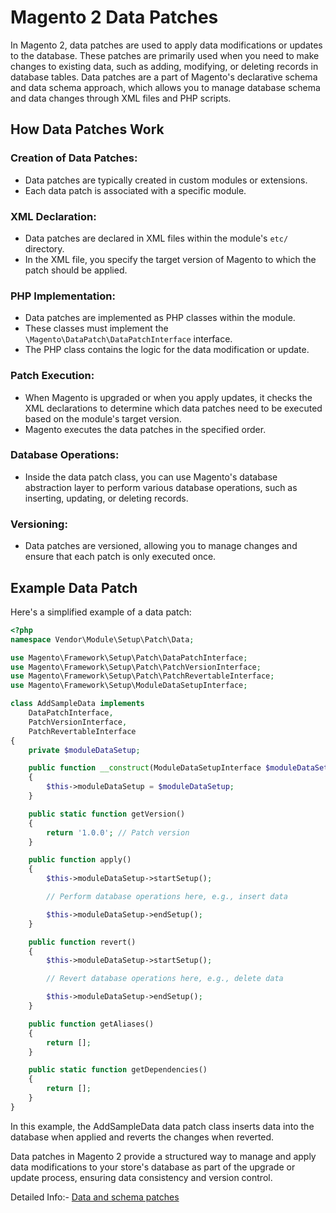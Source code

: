 # Magento 2 Data Patches

In Magento 2, data patches are used to apply data modifications or updates to the database. These patches are primarily used when you need to make changes to existing data, such as adding, modifying, or deleting records in database tables. Data patches are a part of Magento's declarative schema and data schema approach, which allows you to manage database schema and data changes through XML files and PHP scripts.

## How Data Patches Work

### Creation of Data Patches:

- Data patches are typically created in custom modules or extensions.
- Each data patch is associated with a specific module.

### XML Declaration:

- Data patches are declared in XML files within the module's `etc/` directory.
- In the XML file, you specify the target version of Magento to which the patch should be applied.

### PHP Implementation:

- Data patches are implemented as PHP classes within the module.
- These classes must implement the `\Magento\DataPatch\DataPatchInterface` interface.
- The PHP class contains the logic for the data modification or update.

### Patch Execution:

- When Magento is upgraded or when you apply updates, it checks the XML declarations to determine which data patches need to be executed based on the module's target version.
- Magento executes the data patches in the specified order.

### Database Operations:

- Inside the data patch class, you can use Magento's database abstraction layer to perform various database operations, such as inserting, updating, or deleting records.

### Versioning:

- Data patches are versioned, allowing you to manage changes and ensure that each patch is only executed once.

## Example Data Patch

Here's a simplified example of a data patch:

```php
<?php
namespace Vendor\Module\Setup\Patch\Data;

use Magento\Framework\Setup\Patch\DataPatchInterface;
use Magento\Framework\Setup\Patch\PatchVersionInterface;
use Magento\Framework\Setup\Patch\PatchRevertableInterface;
use Magento\Framework\Setup\ModuleDataSetupInterface;

class AddSampleData implements
    DataPatchInterface,
    PatchVersionInterface,
    PatchRevertableInterface
{
    private $moduleDataSetup;

    public function __construct(ModuleDataSetupInterface $moduleDataSetup)
    {
        $this->moduleDataSetup = $moduleDataSetup;
    }

    public static function getVersion()
    {
        return '1.0.0'; // Patch version
    }

    public function apply()
    {
        $this->moduleDataSetup->startSetup();

        // Perform database operations here, e.g., insert data

        $this->moduleDataSetup->endSetup();
    }

    public function revert()
    {
        $this->moduleDataSetup->startSetup();

        // Revert database operations here, e.g., delete data

        $this->moduleDataSetup->endSetup();
    }

    public function getAliases()
    {
        return [];
    }

    public static function getDependencies()
    {
        return [];
    }
}
```



In this example, the AddSampleData data patch class inserts data into the database when applied and reverts the changes when reverted.

Data patches in Magento 2 provide a structured way to manage and apply data modifications to your store's database as part of the upgrade or update process, ensuring data consistency and version control.


Detailed Info:- [Data and schema patches](https://developer.adobe.com/commerce/php/development/components/declarative-schema/patches/)
